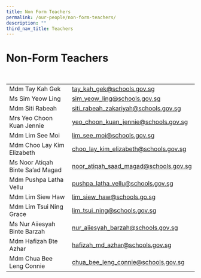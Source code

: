 ```yaml
---
title: Non Form Teachers
permalink: /our-people/non-form-teachers/
description: ""
third_nav_title: Teachers
---
```


<h1><b>Non-Form Teachers</b></h1>
<br>


|  |  | 
| -------- | -------- |
| Mdm Tay Kah Gek    | tay_kah_gek@schools.gov.sg     | 
|Ms Sim Yeow Ling|sim_yeow_ling@schools.gov.sg|
|Mdm Siti Rabeah|siti_rabeah_zakariyah@schools.gov.sg|
|Mrs Yeo Choon Kuan Jennie|yeo_choon_kuan_jennie@schools.gov.sg|
|Mdm Lim See Moi|lim_see_moi@schools.gov.sg|
|Mdm Choo Lay Kim Elizabeth|choo_lay_kim_elizabeth@schools.gov.sg|
|Ms Noor Atiqah Binte Sa’ad Magad|noor_atiqah_saad_magad@schools.gov.sg|
|Mdm Pushpa Latha Vellu|pushpa_latha_vellu@schools.gov.sg|
|Mdm Lim Siew Haw|lim_siew_haw@schools.go.sg|
|Mdm Lim Tsui Ning Grace|lim_tsui_ning@schools.gov.sg|
|Ms Nur Aiiesyah Binte Barzah|nur_aiiesyah_barzah@schools.gov.sg|
|Mdm Hafizah Bte Azhar|hafizah_md_azhar@schools.gov.sg|
|Mdm Chua Bee Leng Connie|chua_bee_leng_connie@schools.gov.sg|